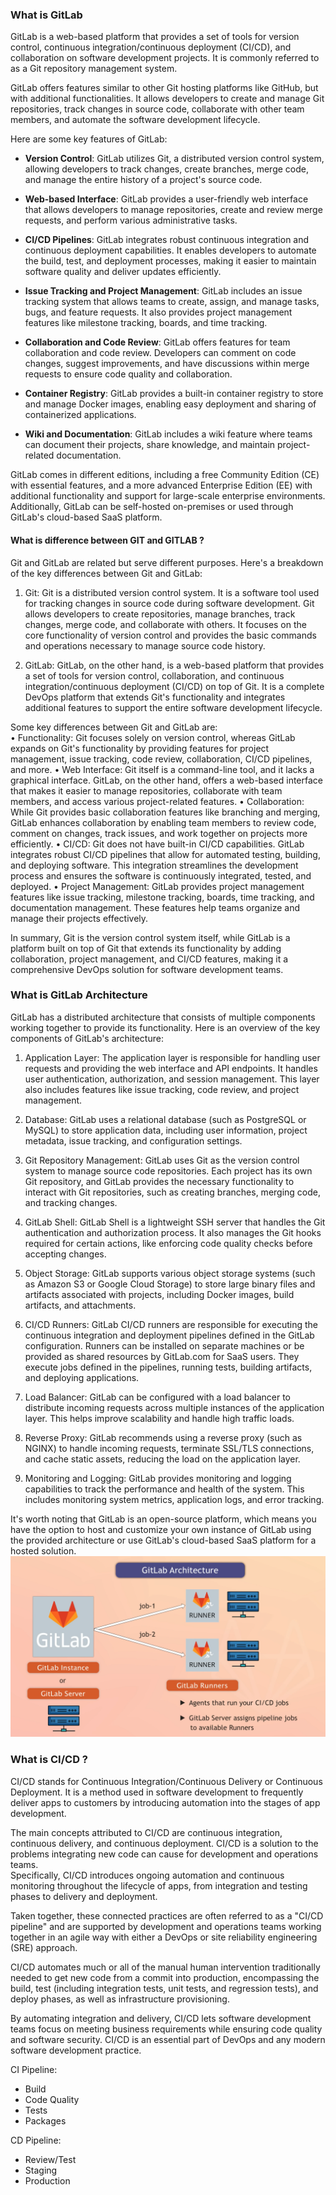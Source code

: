### **What is GitLab**
GitLab is a web-based platform that provides a set of tools for version control, continuous integration/continuous deployment (CI/CD), and collaboration on software development projects. It is commonly referred to as a Git repository management system.

GitLab offers features similar to other Git hosting platforms like GitHub, but with additional functionalities. It allows developers to create and manage Git repositories, track changes in source code, collaborate with other team members, and automate the software development lifecycle.

Here are some key features of GitLab:

- **Version Control**: GitLab utilizes Git, a distributed version control system, allowing developers to track changes, create branches, merge code, and manage the entire history of a project's source code.

- **Web-based Interface**: GitLab provides a user-friendly web interface that allows developers to manage repositories, create and review merge requests, and perform various administrative tasks.

- **CI/CD Pipelines**: GitLab integrates robust continuous integration and continuous deployment capabilities. It enables developers to automate the build, test, and deployment processes, making it easier to maintain software quality and deliver updates efficiently.

- **Issue Tracking and Project Management**: GitLab includes an issue tracking system that allows teams to create, assign, and manage tasks, bugs, and feature requests. It also provides project management features like milestone tracking, boards, and time tracking.

- **Collaboration and Code Review**: GitLab offers features for team collaboration and code review. Developers can comment on code changes, suggest improvements, and have discussions within merge requests to ensure code quality and collaboration.

- **Container Registry**: GitLab provides a built-in container registry to store and manage Docker images, enabling easy deployment and sharing of containerized applications.

- **Wiki and Documentation**: GitLab includes a wiki feature where teams can document their projects, share knowledge, and maintain project-related documentation.

GitLab comes in different editions, including a free Community Edition (CE) with essential features, and a more advanced Enterprise Edition (EE) with additional functionality and support for large-scale enterprise environments. Additionally, GitLab can be self-hosted on-premises or used through GitLab's cloud-based SaaS platform.

#### **What is difference between GIT and GITLAB ?**
Git and GitLab are related but serve different purposes. Here's a breakdown of the key differences between Git and GitLab:
1. Git: Git is a distributed version control system. It is a software tool used for tracking changes in source code during software development. Git allows developers to create repositories, manage branches, track changes, merge code, and collaborate with others. It focuses on the core functionality of version control and provides the basic commands and operations necessary to manage source code history.
   
2. GitLab: GitLab, on the other hand, is a web-based platform that provides a set of tools for version control, collaboration, and continuous integration/continuous deployment (CI/CD) on top of Git. It is a complete DevOps platform that extends Git's functionality and integrates additional features to support the entire software development lifecycle.
   
Some key differences between Git and GitLab are:  
• Functionality: Git focuses solely on version control, whereas GitLab expands on Git's functionality by providing features for project management, issue tracking, code review, collaboration, CI/CD pipelines, and more.
• Web Interface: Git itself is a command-line tool, and it lacks a graphical interface. GitLab, on the other hand, offers a web-based interface that makes it easier to manage repositories, collaborate with team members, and access various project-related features.
• Collaboration: While Git provides basic collaboration features like branching and merging, GitLab enhances collaboration by enabling team members to review code, comment on changes, track issues, and work together on projects more efficiently.
• CI/CD: Git does not have built-in CI/CD capabilities. GitLab integrates robust CI/CD pipelines that allow for automated testing, building, and deploying software. This integration streamlines the development process and ensures the software is continuously integrated, tested, and deployed.
• Project Management: GitLab provides project management features like issue tracking, milestone tracking, boards, time tracking, and documentation management. These features help teams organize and manage their projects effectively.

In summary, Git is the version control system itself, while GitLab is a platform built on top of Git that extends its functionality by adding collaboration, project management, and CI/CD features, making it a comprehensive DevOps solution for software development teams.




### **What is GitLab Architecture**
GitLab has a distributed architecture that consists of multiple components working together to provide its functionality. Here is an overview of the key components of GitLab's architecture:  
1. Application Layer: The application layer is responsible for handling user requests and providing the web interface and API endpoints. It handles user authentication, authorization, and session management. This layer also includes features like issue tracking, code review, and project management.
   
2. Database: GitLab uses a relational database (such as PostgreSQL or MySQL) to store application data, including user information, project metadata, issue tracking, and configuration settings.
   
3. Git Repository Management: GitLab uses Git as the version control system to manage source code repositories. Each project has its own Git repository, and GitLab provides the necessary functionality to interact with Git repositories, such as creating branches, merging code, and tracking changes.
   
4. GitLab Shell: GitLab Shell is a lightweight SSH server that handles the Git authentication and authorization process. It also manages the Git hooks required for certain actions, like enforcing code quality checks before accepting changes.  
   
5. Object Storage: GitLab supports various object storage systems (such as Amazon S3 or Google Cloud Storage) to store large binary files and artifacts associated with projects, including Docker images, build artifacts, and attachments.
   
6. CI/CD Runners: GitLab CI/CD runners are responsible for executing the continuous integration and deployment pipelines defined in the GitLab configuration. Runners can be installed on separate machines or be provided as shared resources by GitLab.com for SaaS users. They execute jobs defined in the pipelines, running tests, building artifacts, and deploying applications.
   
7. Load Balancer: GitLab can be configured with a load balancer to distribute incoming requests across multiple instances of the application layer. This helps improve scalability and handle high traffic loads.
   
8. Reverse Proxy: GitLab recommends using a reverse proxy (such as NGINX) to handle incoming requests, terminate SSL/TLS connections, and cache static assets, reducing the load on the application layer.
   
9.  Monitoring and Logging: GitLab provides monitoring and logging capabilities to track the performance and health of the system. This includes monitoring system metrics, application logs, and error tracking.
    
It's worth noting that GitLab is an open-source platform, which means you have the option to host and customize your own instance of GitLab using the provided architecture or use GitLab's cloud-based SaaS platform for a hosted solution.
![Gitlab Architecture](GitLab_Architecture.png)

### **What is CI/CD ?**

CI/CD stands for Continuous Integration/Continuous Delivery or Continuous Deployment. It is a method used in software development to frequently deliver apps to customers by introducing automation into the stages of app development. 

The main concepts attributed to CI/CD are continuous integration, continuous delivery, and continuous deployment. CI/CD is a solution to the problems integrating new code can cause for development and operations teams.   
Specifically, CI/CD introduces ongoing automation and continuous monitoring throughout the lifecycle of apps, from integration and testing phases to delivery and deployment.  

Taken together, these connected practices are often referred to as a "CI/CD pipeline" and are supported by development and operations teams working together in an agile way with either a DevOps or site reliability engineering (SRE) approach. 

CI/CD automates much or all of the manual human intervention traditionally needed to get new code from a commit into production, encompassing the build, test (including integration tests, unit tests, and regression tests), and deploy phases, as well as infrastructure provisioning.   

By automating integration and delivery, CI/CD lets software development teams focus on meeting business requirements while ensuring code quality and software security. CI/CD is an essential part of DevOps and any modern software development practice.

CI Pipeline:
- Build
- Code Quality
- Tests
- Packages

CD Pipeline:
- Review/Test
- Staging
- Production

